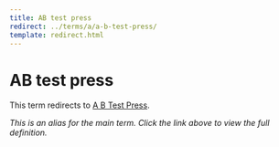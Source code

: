 ```yaml
---
title: AB test press
redirect: ../terms/a/a-b-test-press/
template: redirect.html
---
```


# AB test press

This term redirects to [A B Test Press](../terms/a/a-b-test-press/).

*This is an alias for the main term. Click the link above to view the full definition.*
